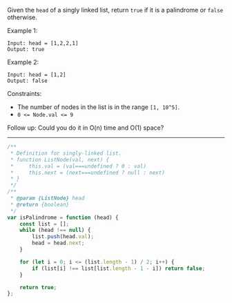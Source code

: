 Given the `head` of a singly linked list, return `true` if it is a palindrome or `false` otherwise.

Example 1:

```
Input: head = [1,2,2,1]
Output: true
```

Example 2:

```
Input: head = [1,2]
Output: false
```

Constraints:

-   The number of nodes in the list is in the range `[1, 10^5]`.
-   `0 <= Node.val <= 9`

Follow up: Could you do it in O(n) time and O(1) space?

---

```js
/**
 * Definition for singly-linked list.
 * function ListNode(val, next) {
 *     this.val = (val===undefined ? 0 : val)
 *     this.next = (next===undefined ? null : next)
 * }
 */
/**
 * @param {ListNode} head
 * @return {boolean}
 */
var isPalindrome = function (head) {
    const list = [];
    while (head !== null) {
        list.push(head.val);
        head = head.next;
    }

    for (let i = 0; i <= (list.length - 1) / 2; i++) {
        if (list[i] !== list[list.length - 1 - i]) return false;
    }

    return true;
};
```
